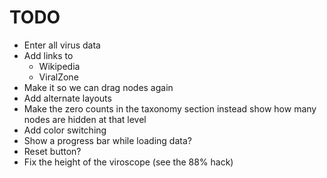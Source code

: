 # TODO

* Enter all virus data
* Add links to
  * Wikipedia
  * ViralZone
* Make it so we can drag nodes again
* Add alternate layouts
* Make the zero counts in the taxonomy section instead show how many nodes
  are hidden at that level
* Add color switching
* Show a progress bar while loading data?
* Reset button?
* Fix the height of the viroscope (see the 88% hack)
